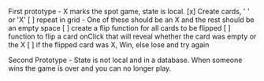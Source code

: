 First prototype - X marks the spot game, state is local. 
[x] Create cards, ' ' or 'X'
[ ] repeat in grid - One of these should be an X and the rest should be an empty space 
[ ] create a flip function for all cards to be flipped 
[ ] function to flip a card onClick that will reveal whether the card was empty or the X 
[ ] if the flipped card was X, Win, else lose and try again 

Second Prototype - State is not local and in a database. When someone wins the game is over and you can no longer play. 

